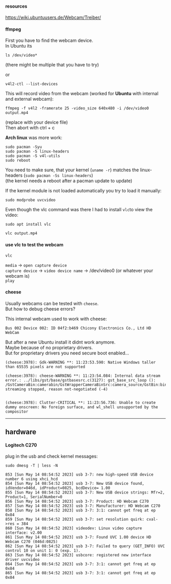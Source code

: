 #### resources

https://wiki.ubuntuusers.de/Webcam/Treiber/

#### ffmpeg

First you have to find the webcam device.\
In Ubuntu its
```
ls /dev/video*
```
(there might be multiple that you have to try)

or
```
v4l2-ctl --list-devices
```

This will record video from the webcam (worked for **Ubuntu** with internal and external webcam):
```
ffmpeg -f v4l2 -framerate 25 -video_size 640x480 -i /dev/video0 output.mp4
```
(replace with your device file)\
Then abort with ctrl + c

**Arch linux** was more work:
```
sudo pacman -Syu
sudo pacman -S linux-headers
sudo pacman -S v4l-utils
sudo reboot
```
You need to make sure, that your kernel (`uname -r`) matches the linux-headers (`sudo pacman -Ss linux-headers`)\
(the kernel needs a reboot after a pacman update to update)

If the kernel module is not loaded automatically you try to load it manually:
```
sudo modprobe uvcvideo
```

Even though the vlc command was there I had to install `vlc`to view the video:
```
sudo apt install vlc
```

```
vlc output.mp4
```

#### use vlc to test the webcam

```
vlc
```
`media` -> `open capture device`\
`capture device` -> `video device name` -> /dev/video0 (or whatever your webcam is)\
`play`


#### cheese

Usually webcams can be tested with `cheese`.\
But how to debug cheese errors?

This internal webcam used to work with cheese:
```
Bus 002 Device 002: ID 04f2:b469 Chicony Electronics Co., Ltd HD WebCam
```
But after a new Ubuntu install it didnt work anymore.\
Maybe because of no proprietary drivers.\
But for proprietary drivers you need secure boot enabled...

```
(cheese:3978): Gdk-WARNING **: 11:23:53.590: Native Windows taller than 65535 pixels are not supported

(cheese:3978): cheese-WARNING **: 11:23:54.084: Internal data stream error.: ../libs/gst/base/gstbasesrc.c(3127): gst_base_src_loop (): /GstCameraBin:camerabin/GstWrapperCameraBinSrc:camera_source/GstBin:bin18/GstPipeWireSrc:pipewiresrc1:
streaming stopped, reason not-negotiated (-4)


(cheese:3978): Clutter-CRITICAL **: 11:23:56.736: Unable to create dummy onscreen: No foreign surface, and wl_shell unsupported by the compositor
```

***
## hardware

#### Logitech C270

plug in the usb and check kernel messages:
```
sudo dmesg -T | less -N
```
```
853 [Sun May 14 08:54:52 2023] usb 3-7: new high-speed USB device number 6 using xhci_hcd
854 [Sun May 14 08:54:52 2023] usb 3-7: New USB device found, idVendor=046d, idProduct=0825, bcdDevice= 1.00
855 [Sun May 14 08:54:52 2023] usb 3-7: New USB device strings: Mfr=2, Product=1, SerialNumber=0
856 [Sun May 14 08:54:52 2023] usb 3-7: Product: HD Webcam C270
857 [Sun May 14 08:54:52 2023] usb 3-7: Manufacturer: HD Webcam C270
858 [Sun May 14 08:54:52 2023] usb 3-7: 3:1: cannot get freq at ep 0x84
859 [Sun May 14 08:54:52 2023] usb 3-7: set resolution quirk: cval->res = 384
860 [Sun May 14 08:54:52 2023] videodev: Linux video capture interface: v2.00
861 [Sun May 14 08:54:52 2023] usb 3-7: Found UVC 1.00 device HD Webcam C270 (046d:0825)
862 [Sun May 14 08:54:52 2023] usb 3-7: Failed to query (GET_INFO) UVC control 10 on unit 1: 0 (exp. 1).
863 [Sun May 14 08:54:52 2023] usbcore: registered new interface driver uvcvideo
864 [Sun May 14 08:54:52 2023] usb 3-7: 3:1: cannot get freq at ep 0x84
865 [Sun May 14 08:54:52 2023] usb 3-7: 3:1: cannot get freq at ep 0x84
```
